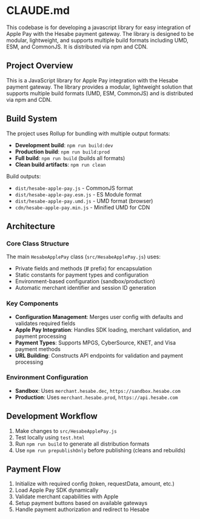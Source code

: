 # CLAUDE.md

This codebase is for developing a javascript library for easy integration of Apple Pay with the Hesabe payment gateway. The library is designed to be modular, lightweight, and supports multiple build formats including UMD, ESM, and CommonJS. It is distributed via npm and CDN.
## Project Overview

This is a JavaScript library for Apple Pay integration with the Hesabe payment gateway. The library provides a modular, lightweight solution that supports multiple build formats (UMD, ESM, CommonJS) and is distributed via npm and CDN.

## Build System

The project uses Rollup for bundling with multiple output formats:

- **Development build**: `npm run build:dev`
- **Production build**: `npm run build:prod` 
- **Full build**: `npm run build` (builds all formats)
- **Clean build artifacts**: `npm run clean`

Build outputs:
- `dist/hesabe-apple-pay.js` - CommonJS format
- `dist/hesabe-apple-pay.esm.js` - ES Module format
- `dist/hesabe-apple-pay.umd.js` - UMD format (browser)
- `cdn/hesabe-apple-pay.min.js` - Minified UMD for CDN

## Architecture

### Core Class Structure
The main `HesabeApplePay` class (`src/HesabeApplePay.js`) uses:
- Private fields and methods (# prefix) for encapsulation
- Static constants for payment types and configuration
- Environment-based configuration (sandbox/production)
- Automatic merchant identifier and session ID generation

### Key Components
- **Configuration Management**: Merges user config with defaults and validates required fields
- **Apple Pay Integration**: Handles SDK loading, merchant validation, and payment processing
- **Payment Types**: Supports MPGS, CyberSource, KNET, and Visa payment methods
- **URL Building**: Constructs API endpoints for validation and payment processing

### Environment Configuration
- **Sandbox**: Uses `merchant.hesabe.dec`, `https://sandbox.hesabe.com`
- **Production**: Uses `merchant.hesabe.prod`, `https://api.hesabe.com`

## Development Workflow

1. Make changes to `src/HesabeApplePay.js`
2. Test locally using `test.html`
3. Run `npm run build` to generate all distribution formats
4. Use `npm run prepublishOnly` before publishing (cleans and rebuilds)
 

## Payment Flow

1. Initialize with required config (token, requestData, amount, etc.)
2. Load Apple Pay SDK dynamically
3. Validate merchant capabilities with Apple
4. Setup payment buttons based on available gateways
5. Handle payment authorization and redirect to Hesabe


